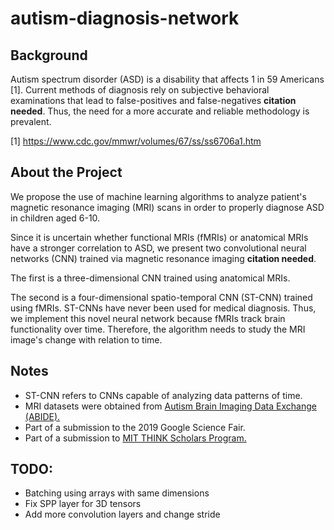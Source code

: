# autism-diagnosis-network

## Background

Autism spectrum disorder (ASD) is a disability that affects 1 in 59 Americans [1]. Current methods of diagnosis rely on subjective behavioral examinations that lead to false-positives and false-negatives **citation needed**. Thus, the need for a more accurate and reliable methodology is prevalent.

[1] https://www.cdc.gov/mmwr/volumes/67/ss/ss6706a1.htm

## About the Project

We propose the use of machine learning algorithms to analyze patient's magnetic resonance imaging (MRI) scans in order to properly diagnose ASD in children aged 6-10.

Since it is uncertain whether functional MRIs (fMRIs) or anatomical MRIs have a stronger correlation to ASD, we present two convolutional neural networks (CNN) trained via magnetic resonance imaging **citation needed**.    

The first is a three-dimensional CNN trained using anatomical MRIs.

The second is a four-dimensional spatio-temporal CNN (ST-CNN) trained using fMRIs. ST-CNNs have never been used for medical diagnosis. Thus, we implement this novel neural network because fMRIs track brain functionality over time. Therefore, the algorithm needs to study the MRI image's change with relation to time.  


## Notes
* ST-CNN refers to CNNs capable of analyzing data patterns of time.
* MRI datasets were obtained from [Autism Brain Imaging Data Exchange (ABIDE).](http://fcon_1000.projects.nitrc.org/indi/abide/)
* Part of a submission to the 2019 Google Science Fair.
* Part of a submission to [MIT THINK Scholars Program. ](https://docs.google.com/document/d/12GTQrbj2fcYvDgfmMtAV4yThOQrYORfl6feBI63tM30/edit?usp=sharing)


## TODO:
* Batching using arrays with same dimensions
* Fix SPP layer for 3D tensors
* Add more convolution layers and change stride
